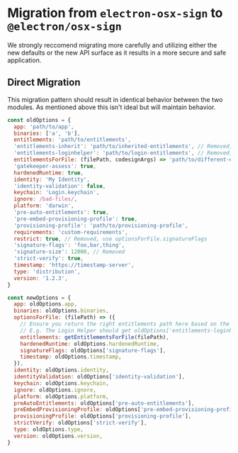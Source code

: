 # Migration from `electron-osx-sign` to `@electron/osx-sign`

We strongly reccomend migrating more carefully and utilizing either the new
defaults or the new API surface as it results in a more secure and safe
application.

## Direct Migration

This migration pattern should result in identical behavior between the two
modules.  As mentioned above this isn't ideal but will maintain behavior.

```js
const oldOptions = {
  app: 'path/to/app',
  binaries: ['a', 'b'],
  entitlements: 'path/to/entitlements',
  'entitlements-inherit': 'path/to/inherited-entitlements', // Removed, use optionsForFile.entitlements
  'entitlements-loginhelper': 'path/to/login-entitlements', // Removed, use optionsForFile.entitlements
  entitlementsForFile: (filePath, codesignArgs) => 'path/to/different-entitlements',
  'gatekeeper-assess': true,
  hardenedRuntime: true,
  identity: 'My Identity',
  'identity-validation': false,
  keychain: 'Login.keychain',
  ignore: /bad-files/,
  platform: 'darwin',
  'pre-auto-entitlements': true,
  'pre-embed-provisioning-profile': true,
  'provisioning-profile': 'path/to/provisioning-profile',
  requirements: 'custom-requirements',
  restrict: true, // Removed, use optionsForFile.signatureFlags
  'signature-flags': 'foo,bar,thing',
  'signature-size': 12000, // Removed
  'strict-verify': true,
  timestamp: 'https://timestamp-server',
  type: 'distribution',
  version: '1.2.3',
}

const newOptions = {
  app: oldOptions.app,
  binaries: oldOptions.binaries,
  optionsForFile: (filePath) => ({
    // Ensure you return the right entitlements path here based on the file being signed.
    // E.g. The Login Helper should get oldOptions['entitlements-loginhelper']
    entitlements: getEntitlementsForFile(filePath),
    hardenedRuntime: oldOptions.hardenedRuntime,
    signatureFlags: oldOptions['signature-flags'],
    timestamp: oldOptions.timestamp,
  }),
  identity: oldOptions.identity,
  identityValidation: oldOptions['identity-validation'],
  keychain: oldOptions.keychain,
  ignore: oldOptions.ignore,
  platform: oldOptions.platform,
  preAutoEntitlements: oldOptions['pre-auto-entitlements'],
  preEmbedProvisioningProfile: oldOptions['pre-embed-provisioning-profile'],
  provisioningProfile: oldOptions['provisioning-profile'],
  strictVerify: oldOptions['strict-verify'],
  type: oldOptions.type,
  version: oldOptions.version,
}
```